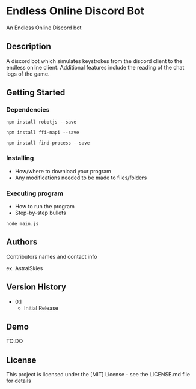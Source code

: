 # Endless Online Discord Bot

An Endless Online Discord bot

## Description

A discord bot which simulates keystrokes from the discord client to the endless online client. Additional features include the reading of the chat logs of the game.

## Getting Started

### Dependencies

```npm install robotjs --save```

```npm install ffi-napi --save```

```npm install find-process --save```

### Installing

* How/where to download your program
* Any modifications needed to be made to files/folders

### Executing program

* How to run the program
* Step-by-step bullets
```
node main.js
```

## Authors

Contributors names and contact info

ex. AstralSkies


## Version History

* 0.1
    * Initial Release

## Demo

TO:DO

## License

This project is licensed under the [MIT] License - see the LICENSE.md file for details
